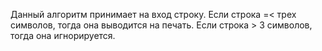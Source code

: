 Данный алгоритм принимает на вход строку.
Если строка =< трех символов, тогда она выводится на печать.
Если строка > 3 символов, тогда она игнорируется.